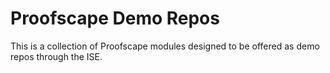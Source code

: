 # Proofscape Demo Repos

This is a collection of Proofscape modules designed to be offered as demo repos
through the ISE.

